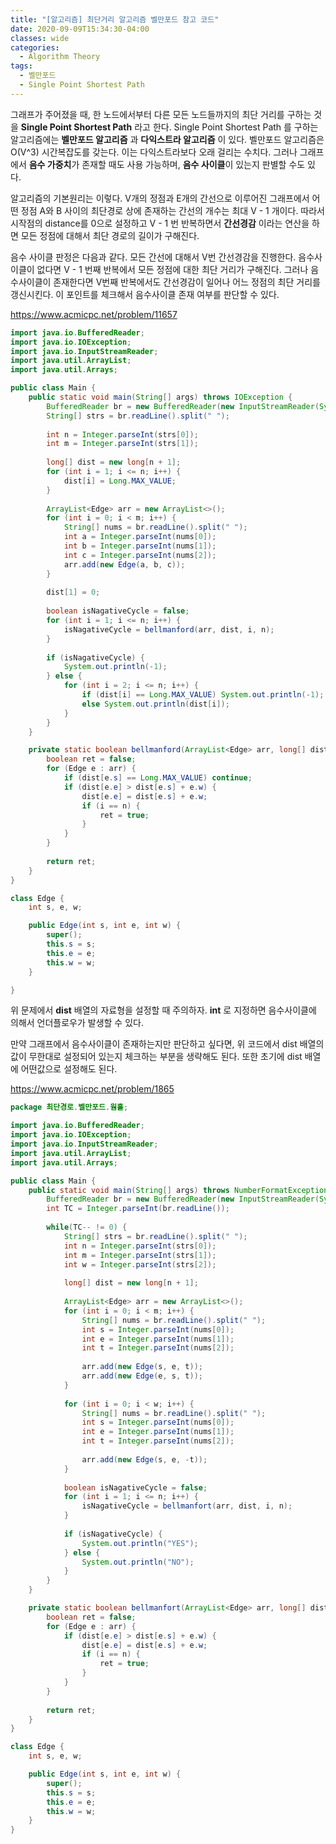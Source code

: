 ```yaml
---
title: "[알고리즘] 최단거리 알고리즘 벨만포드 참고 코드"
date: 2020-09-09T15:34:30-04:00
classes: wide
categories:
  - Algorithm Theory
tags:
  - 벨만포드
  - Single Point Shortest Path
---
```


그래프가 주어졌을 때, 한 노드에서부터 다른 모든 노드들까지의 최단 거리를 구하는 것을 **Single Point Shortest Path** 라고 한다. Single Point Shortest Path 를 구하는 알고리즘에는 **벨만포드 알고리즘** 과 **다익스트라 알고리즘** 이 있다. 벨만포드 알고리즘은 O(V^3) 시간복잡도를 갖는다. 이는 다익스트라보다 오래 걸리는 수치다. 그러나 그래프에서 **음수 가중치**가 존재할 때도 사용 가능하며, **음수 사이클**이 있는지 판별할 수도 있다.

알고리즘의 기본원리는 이렇다. V개의 정점과 E개의 간선으로 이루어진 그래프에서 어떤 정점 A와 B 사이의 최단경로 상에 존재하는 간선의 개수는 최대 V - 1 개이다. 따라서 시작점의 distance를 0으로 설정하고 V - 1 번 반복하면서 **간선경감** 이라는 연산을 하면 모든 정점에 대해서 최단 경로의 길이가 구해진다.

음수 사이클 판정은 다음과 같다. 모든 간선에 대해서 V번 간선경감을 진행한다. 음수사이클이 없다면 V - 1 번째 반복에서 모든 정점에 대한 최단 거리가 구해진다. 그러나 음수사이클이 존재한다면 V번째 반복에서도 간선경감이 일어나 어느 정점의 최단 거리를 갱신시킨다. 이 포인트를 체크해서 음수사이클 존재 여부를 판단할 수 있다.

https://www.acmicpc.net/problem/11657

```java
import java.io.BufferedReader;
import java.io.IOException;
import java.io.InputStreamReader;
import java.util.ArrayList;
import java.util.Arrays;

public class Main {
	public static void main(String[] args) throws IOException {
		BufferedReader br = new BufferedReader(new InputStreamReader(System.in));
		String[] strs = br.readLine().split(" ");
		
		int n = Integer.parseInt(strs[0]);
		int m = Integer.parseInt(strs[1]);
		
		long[] dist = new long[n + 1];
		for (int i = 1; i <= n; i++) {
			dist[i] = Long.MAX_VALUE;
		}
		
		ArrayList<Edge> arr = new ArrayList<>();
		for (int i = 0; i < m; i++) {
			String[] nums = br.readLine().split(" ");
			int a = Integer.parseInt(nums[0]);
			int b = Integer.parseInt(nums[1]);
			int c = Integer.parseInt(nums[2]);
			arr.add(new Edge(a, b, c));
		}
		
		dist[1] = 0;
		
		boolean isNagativeCycle = false;
		for (int i = 1; i <= n; i++) {
			isNagativeCycle = bellmanford(arr, dist, i, n);
		}
		
		if (isNagativeCycle) {
			System.out.println(-1);
		} else {
			for (int i = 2; i <= n; i++) {
				if (dist[i] == Long.MAX_VALUE) System.out.println(-1);
				else System.out.println(dist[i]);
			}
		}
	}

	private static boolean bellmanford(ArrayList<Edge> arr, long[] dist, int i, int n) {
		boolean ret = false;
		for (Edge e : arr) {
			if (dist[e.s] == Long.MAX_VALUE) continue;
			if (dist[e.e] > dist[e.s] + e.w) {
				dist[e.e] = dist[e.s] + e.w;
				if (i == n) {
					ret = true;
				}
			}
		}
		
		return ret;
	}
}

class Edge {
	int s, e, w;

	public Edge(int s, int e, int w) {
		super();
		this.s = s;
		this.e = e;
		this.w = w;
	}

}
```

위 문제에서 **dist** 배열의 자료형을 설정할 때 주의하자. **int** 로 지정하면 음수사이클에 의해서 언더플로우가 발생할 수 있다.

만약 그래프에서 음수사이클이 존재하는지만 판단하고 싶다면, 위 코드에서 dist 배열의 값이 무한대로 설정되어 있는지 체크하는 부분을 생략해도 된다. 또한 초기에 dist 배열에 어떤값으로 설정해도 된다.

https://www.acmicpc.net/problem/1865

```java
package 최단경로.벨만포드.웜홀;

import java.io.BufferedReader;
import java.io.IOException;
import java.io.InputStreamReader;
import java.util.ArrayList;
import java.util.Arrays;

public class Main {
	public static void main(String[] args) throws NumberFormatException, IOException {
		BufferedReader br = new BufferedReader(new InputStreamReader(System.in));
		int TC = Integer.parseInt(br.readLine());
		
		while(TC-- != 0) {
			String[] strs = br.readLine().split(" ");
			int n = Integer.parseInt(strs[0]);
			int m = Integer.parseInt(strs[1]);
			int w = Integer.parseInt(strs[2]);
			
			long[] dist = new long[n + 1];
			
			ArrayList<Edge> arr = new ArrayList<>();
			for (int i = 0; i < m; i++) {
				String[] nums = br.readLine().split(" ");
				int s = Integer.parseInt(nums[0]);
				int e = Integer.parseInt(nums[1]);
				int t = Integer.parseInt(nums[2]);
				
				arr.add(new Edge(s, e, t));
				arr.add(new Edge(e, s, t));
			}
			
			for (int i = 0; i < w; i++) {
				String[] nums = br.readLine().split(" ");
				int s = Integer.parseInt(nums[0]);
				int e = Integer.parseInt(nums[1]);
				int t = Integer.parseInt(nums[2]);
				
				arr.add(new Edge(s, e, -t));
			}
			
			boolean isNagativeCycle = false;
			for (int i = 1; i <= n; i++) {
				isNagativeCycle = bellmanfort(arr, dist, i, n);
			}
			
			if (isNagativeCycle) {
				System.out.println("YES");
			} else {
				System.out.println("NO");
			}
		}
	}

	private static boolean bellmanfort(ArrayList<Edge> arr, long[] dist, int i, int n) {
		boolean ret = false;
		for (Edge e : arr) {
			if (dist[e.e] > dist[e.s] + e.w) {
				dist[e.e] = dist[e.s] + e.w;
				if (i == n) {
					ret = true;
				}
			}
		}
		
		return ret;
	}
}

class Edge {
	int s, e, w;

	public Edge(int s, int e, int w) {
		super();
		this.s = s;
		this.e = e;
		this.w = w;
	}
}
```
